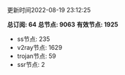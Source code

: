 更新时间2022-08-19 23:12:25

**总订阅: 64**
**总节点: 9063**
**有效节点: 1925**
- ss节点: 235
- v2ray节点: 1629
- trojan节点: 59
- ssr节点: 2
